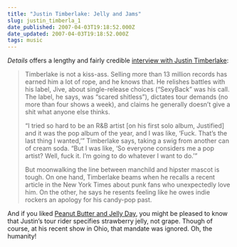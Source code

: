```yaml
---
title: "Justin Timberlake: Jelly and Jams"
slug: justin_timberla_1
date_published: 2007-04-03T19:18:52.000Z
date_updated: 2007-04-03T19:18:52.000Z
tags: music
---
```


*Details* offers a lengthy and fairly credible [interview with Justin Timberlake](http://men.style.com/details/features/landing?id=content_5474):

> Timberlake is not a kiss-ass. Selling more than 13 million records has earned him a lot of rope, and he knows that. He relishes battles with his label, Jive, about single-release choices (“SexyBack” was his call. The label, he says, was “scared shitless”), dictates tour demands (no more than four shows a week), and claims he generally doesn’t give a shit what anyone else thinks.
> 
> “I tried so hard to be an R&B artist [on his first solo album, Justified] and it was the pop album of the year, and I was like, ‘Fuck. That’s the last thing I wanted,’” Timberlake says, taking a swig from another can of cream soda. “But I was like, ‘So everyone considers me a pop artist? Well, fuck it. I’m going to do whatever I want to do.’”
> 
> But moonwalking the line between manchild and hipster mascot is tough. On one hand, Timberlake beams when he recalls a recent article in the New York Times about punk fans who unexpectedly love him. On the other, he says he resents feeling like he owes indie rockers an apology for his candy-pop past.

And if you liked [Peanut Butter and Jelly Day](http://www.dashes.com/anil/2007/04/02/the_importance_), you might be pleased to know that Justin’s tour rider specifies strawberry jelly, not grape. Though of course, at his recent show in Ohio, that mandate was ignored. Oh, the humanity!
